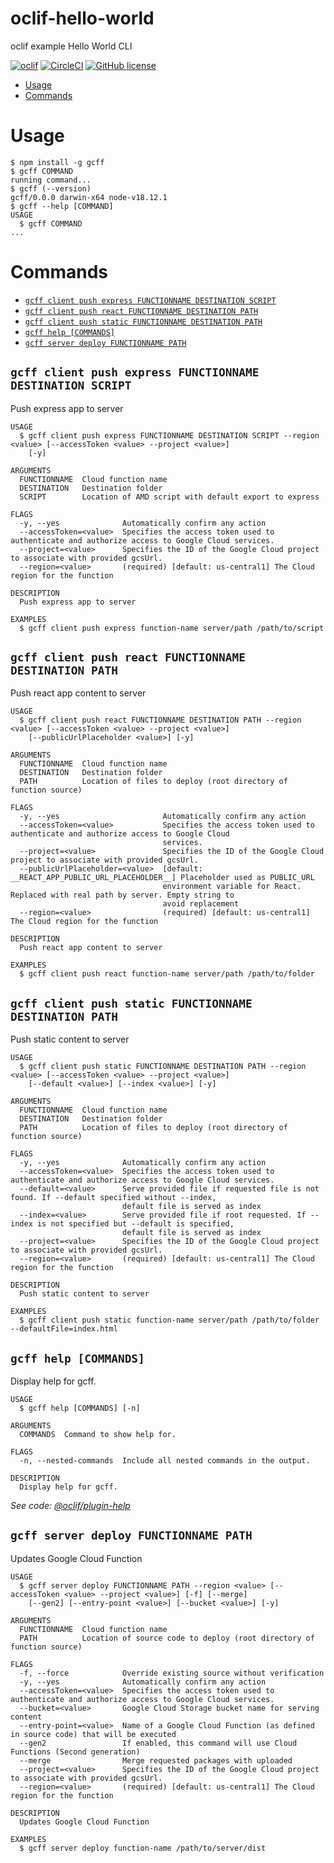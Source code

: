 oclif-hello-world
=================

oclif example Hello World CLI

[![oclif](https://img.shields.io/badge/cli-oclif-brightgreen.svg)](https://oclif.io)
[![CircleCI](https://circleci.com/gh/oclif/hello-world/tree/main.svg?style=shield)](https://circleci.com/gh/oclif/hello-world/tree/main)
[![GitHub license](https://img.shields.io/github/license/oclif/hello-world)](https://github.com/oclif/hello-world/blob/main/LICENSE)

<!-- toc -->
* [Usage](#usage)
* [Commands](#commands)
<!-- tocstop -->
# Usage
<!-- usage -->
```sh-session
$ npm install -g gcff
$ gcff COMMAND
running command...
$ gcff (--version)
gcff/0.0.0 darwin-x64 node-v18.12.1
$ gcff --help [COMMAND]
USAGE
  $ gcff COMMAND
...
```
<!-- usagestop -->
# Commands
<!-- commands -->
* [`gcff client push express FUNCTIONNAME DESTINATION SCRIPT`](#gcff-client-push-express-functionname-destination-script)
* [`gcff client push react FUNCTIONNAME DESTINATION PATH`](#gcff-client-push-react-functionname-destination-path)
* [`gcff client push static FUNCTIONNAME DESTINATION PATH`](#gcff-client-push-static-functionname-destination-path)
* [`gcff help [COMMANDS]`](#gcff-help-commands)
* [`gcff server deploy FUNCTIONNAME PATH`](#gcff-server-deploy-functionname-path)

## `gcff client push express FUNCTIONNAME DESTINATION SCRIPT`

Push express app to server

```
USAGE
  $ gcff client push express FUNCTIONNAME DESTINATION SCRIPT --region <value> [--accessToken <value> --project <value>]
    [-y]

ARGUMENTS
  FUNCTIONNAME  Cloud function name
  DESTINATION   Destination folder
  SCRIPT        Location of AMD script with default export to express

FLAGS
  -y, --yes              Automatically confirm any action
  --accessToken=<value>  Specifies the access token used to authenticate and authorize access to Google Cloud services.
  --project=<value>      Specifies the ID of the Google Cloud project to associate with provided gcsUrl.
  --region=<value>       (required) [default: us-central1] The Cloud region for the function

DESCRIPTION
  Push express app to server

EXAMPLES
  $ gcff client push express function-name server/path /path/to/script
```

## `gcff client push react FUNCTIONNAME DESTINATION PATH`

Push react app content to server

```
USAGE
  $ gcff client push react FUNCTIONNAME DESTINATION PATH --region <value> [--accessToken <value> --project <value>]
    [--publicUrlPlaceholder <value>] [-y]

ARGUMENTS
  FUNCTIONNAME  Cloud function name
  DESTINATION   Destination folder
  PATH          Location of files to deploy (root directory of function source)

FLAGS
  -y, --yes                       Automatically confirm any action
  --accessToken=<value>           Specifies the access token used to authenticate and authorize access to Google Cloud
                                  services.
  --project=<value>               Specifies the ID of the Google Cloud project to associate with provided gcsUrl.
  --publicUrlPlaceholder=<value>  [default: __REACT_APP_PUBLIC_URL_PLACEHOLDER__] Placeholder used as PUBLIC_URL
                                  environment variable for React. Replaced with real path by server. Empty string to
                                  avoid replacement
  --region=<value>                (required) [default: us-central1] The Cloud region for the function

DESCRIPTION
  Push react app content to server

EXAMPLES
  $ gcff client push react function-name server/path /path/to/folder
```

## `gcff client push static FUNCTIONNAME DESTINATION PATH`

Push static content to server

```
USAGE
  $ gcff client push static FUNCTIONNAME DESTINATION PATH --region <value> [--accessToken <value> --project <value>]
    [--default <value>] [--index <value>] [-y]

ARGUMENTS
  FUNCTIONNAME  Cloud function name
  DESTINATION   Destination folder
  PATH          Location of files to deploy (root directory of function source)

FLAGS
  -y, --yes              Automatically confirm any action
  --accessToken=<value>  Specifies the access token used to authenticate and authorize access to Google Cloud services.
  --default=<value>      Serve provided file if requested file is not found. If --default specified without --index,
                         default file is served as index
  --index=<value>        Serve provided file if root requested. If --index is not specified but --default is specified,
                         default file is served as index
  --project=<value>      Specifies the ID of the Google Cloud project to associate with provided gcsUrl.
  --region=<value>       (required) [default: us-central1] The Cloud region for the function

DESCRIPTION
  Push static content to server

EXAMPLES
  $ gcff client push static function-name server/path /path/to/folder --defaultFile=index.html
```

## `gcff help [COMMANDS]`

Display help for gcff.

```
USAGE
  $ gcff help [COMMANDS] [-n]

ARGUMENTS
  COMMANDS  Command to show help for.

FLAGS
  -n, --nested-commands  Include all nested commands in the output.

DESCRIPTION
  Display help for gcff.
```

_See code: [@oclif/plugin-help](https://github.com/oclif/plugin-help/blob/v5.2.11/src/commands/help.ts)_

## `gcff server deploy FUNCTIONNAME PATH`

Updates Google Cloud Function

```
USAGE
  $ gcff server deploy FUNCTIONNAME PATH --region <value> [--accessToken <value> --project <value>] [-f] [--merge]
    [--gen2] [--entry-point <value>] [--bucket <value>] [-y]

ARGUMENTS
  FUNCTIONNAME  Cloud function name
  PATH          Location of source code to deploy (root directory of function source)

FLAGS
  -f, --force            Override existing source without verification
  -y, --yes              Automatically confirm any action
  --accessToken=<value>  Specifies the access token used to authenticate and authorize access to Google Cloud services.
  --bucket=<value>       Google Cloud Storage bucket name for serving content
  --entry-point=<value>  Name of a Google Cloud Function (as defined in source code) that will be executed
  --gen2                 If enabled, this command will use Cloud Functions (Second generation)
  --merge                Merge requested packages with uploaded
  --project=<value>      Specifies the ID of the Google Cloud project to associate with provided gcsUrl.
  --region=<value>       (required) [default: us-central1] The Cloud region for the function

DESCRIPTION
  Updates Google Cloud Function

EXAMPLES
  $ gcff server deploy function-name /path/to/server/dist
```
<!-- commandsstop -->
